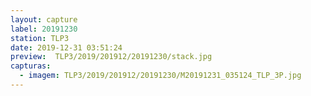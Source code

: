 ```yaml
---
layout: capture
label: 20191230
station: TLP3
date: 2019-12-31 03:51:24
preview:  TLP3/2019/201912/20191230/stack.jpg
capturas:
  - imagem: TLP3/2019/201912/20191230/M20191231_035124_TLP_3P.jpg
---
```

